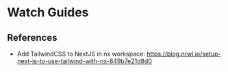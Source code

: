 # Watch Guides

## References

- Add TailwindCSS to NextJS in nx workspace: https://blog.nrwl.io/setup-next-js-to-use-tailwind-with-nx-849b7e21d8d0
